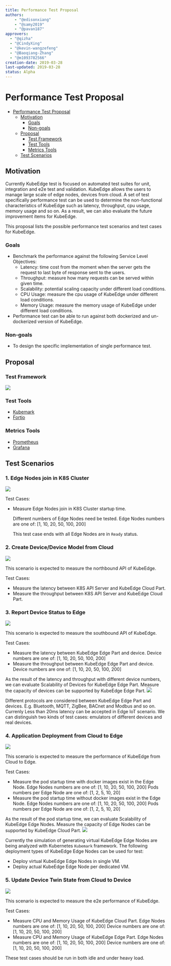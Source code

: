 ```yaml
---
title: Performance Test Proposal
authors:
    - "@edisonxiang"
    - "@samy2019"
    - "@pavan187"
approvers:
  - "@qizha"
  - "@CindyXing"
  - "@kevin-wangzefeng"
  - "@Baoqiang-Zhang"
  - "@m1093782566"
creation-date: 2019-03-28
last-updated: 2019-03-28
status: Alpha
---
```


# Performance Test Proposal

* [Performance Test Proposal](#performance-test-proposal)
  * [Motivation](#motivation)
    * [Goals](#goals)
    * [Non\-goals](#non-goals)
  * [Proposal](#proposal)
    * [Test Framework](#test-framework)
    * [Test Tools](#test-tools)
    * [Metrics Tools](#metrics-tools)
  * [Test Scenarios](#test-Scenarios)

## Motivation

Currently KubeEdge test is focused on automated test suites for unit, integration and e2e test and validation. KubeEdge allows the users to manage large scale of edge nodes, devices from cloud. A set of test specifically performance test can be used to determine the non-functional characteristics of KubeEdge such as latency, throughput, cpu usage, memory usage and so on. As a result, we can also evaluate the future improvement items for KubeEdge.

This proposal lists the possible performance test scenarios and test cases for KubeEdge.


### Goals

* Benchmark the performance against the following Service Level Objectives:
  * Latency: time cost from the moment when the server gets the request to last byte of response sent to the users.
  * Throughput: measure how many requests can be served within given time.
  * Scalability: potential scaling capacity under different load conditions.
  * CPU Usage: measure the cpu usage of KubeEdge under different load conditions.
  * Memory Usage: measure the memory usage of KubeEdge under different load conditions.
* Performance test can be able to run against both dockerized and un-dockerized version of KubeEdge.

### Non-goals

* To design the specific implementation of single performance test.

## Proposal

### Test Framework
<img src="../images/perf/perf-test-framework.png">

### Test Tools
* [Kubemark](https://github.com/kubernetes/kubernetes/tree/master/test/kubemark)
* [Fortio](https://github.com/fortio/fortio)

### Metrics Tools
* [Prometheus](https://github.com/prometheus/prometheus)
* [Grafana](https://github.com/grafana/grafana)

## Test Scenarios

### 1. Edge Nodes join in K8S Cluster
<img src="../images/perf/perf-edgenodes-join-cluster.png">

Test Cases:
* Measure Edge Nodes join in K8S Cluster startup time.

  Different numbers of Edge Nodes need be tested.
  Edge Nodes numbers are one of: [1, 10, 20, 50, 100, 200]

  This test case ends with all Edge Nodes are in `Ready` status.

### 2. Create Device/Device Model from Cloud
<img src="../images/perf/perf-create-device.png">

This scenario is expected to measure the northbound API of KubeEdge.

Test Cases:
* Measure the latency between K8S API Server and KubeEdge Cloud Part.
* Measure the throughput between K8S API Server and KubeEdge Cloud Part.

### 3. Report Device Status to Edge
<img src="../images/perf/perf-report-devicestatus.png">

This scenario is expected to measure the southbound API of KubeEdge.

Test Cases:
* Measure the latency between KubeEdge Edge Part and device.
  Device numbers are one of: [1, 10, 20, 50, 100, 200]
* Measure the throughput between KubeEdge Edge Part and device.
  Device numbers are one of: [1, 10, 20, 50, 100, 200]

As the result of the latency and throughput with different device numbers, we can evaluate Scalability of Devices for KubeEdge Edge Part. Measure the capacity of devices can be supported by KubeEdge Edge Part.
<img src="../images/perf/perf-multi-devices.png">

Different protocols are considered between KubeEdge Edge Part and devices.
E.g. Bluetooth, MQTT, ZigBee, BACnet and Modbus and so on.
Currenly Less than 20ms latency can be accepted in Edge IoT scenario.
We can distinguish two kinds of test cases: emulators of different devices and real devices.

### 4. Application Deployment from Cloud to Edge
<img src="../images/perf/perf-app-deploy.png">

This scenario is expected to measure the performance of KubeEdge from Cloud to Edge.

Test Cases:
* Measure the pod startup time with docker images exist in the Edge Node.
  Edge Nodes numbers are one of: [1, 10, 20, 50, 100, 200]
  Pods numbers per Edge Node are one of: [1, 2, 5, 10, 20]
* Measure the pod startup time without docker images exist in the Edge Node.
  Edge Nodes numbers are one of: [1, 10, 20, 50, 100, 200]
  Pods numbers per Edge Node are one of: [1, 2, 5, 10, 20]

As the result of the pod startup time, we can evaluate Scalability of KubeEdge Edge Nodes.
Measure the capacity of Edge Nodes can be supported by KubeEdge Cloud Part.
<img src="../images/perf/perf-multi-edgenodes.png">

Currently the simulation of generating virtual KubeEdge Edge Nodes are being analyzed with Kubernetes  `Kubemark` framework. The following deployment types of KubeEdge Edge Nodes can be used for test:
* Deploy virtual KubeEdge Edge Nodes in single VM.
* Deploy actual KubeEdge Edge Node per dedicated VM.

### 5. Update Device Twin State from Cloud to Device
<img src="../images/perf/perf-update-devicetwin.png">

This scenario is expected to measure the e2e performance of KubeEdge.

Test Cases:
* Measure CPU and Memory Usage of KubeEdge Cloud Part.
  Edge Nodes numbers are one of: [1, 10, 20, 50, 100, 200]
  Device numbers are one of: [1, 10, 20, 50, 100, 200]
* Measure CPU and Memory Usage of KubeEdge Edge Part.
  Edge Nodes numbers are one of: [1, 10, 20, 50, 100, 200]
  Device numbers are one of: [1, 10, 20, 50, 100, 200]

These test cases should be run in both idle and under heavy load.
